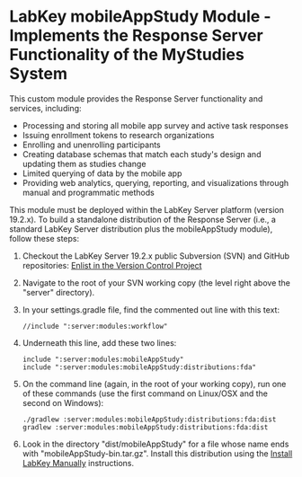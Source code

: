 # LabKey mobileAppStudy Module - Implements the Response Server Functionality of the MyStudies System

This custom module provides the Response Server functionality and services, including:

- Processing and storing all mobile app survey and active task responses
- Issuing enrollment tokens to research organizations
- Enrolling and unenrolling participants
- Creating database schemas that match each study's design and updating them as studies change
- Limited querying of data by the mobile app
- Providing web analytics, querying, reporting, and visualizations through manual and programmatic methods

This module must be deployed within the LabKey Server platform (version 19.2.x). To build a standalone distribution of the Response Server (i.e., a standard LabKey Server distribution plus the mobileAppStudy module), follow these steps:

1. Checkout the LabKey Server 19.2.x public Subversion (SVN) and GitHub repositories: [Enlist in the Version Control Project](https://www.labkey.org/Documentation/Archive/19.2/wiki-page.view?name=svn)
1. Navigate to the root of your SVN working copy (the level right above the "server" directory).
1. In your settings.gradle file, find the commented out line with this text:

    ```
    //include ":server:modules:workflow"
    ```

1. Underneath this line, add these two lines:

   ```
   include ":server:modules:mobileAppStudy"
   include ":server:modules:mobileAppStudy:distributions:fda"
   ```

1. On the command line (again, in the root of your working copy), run one of these commands (use the first command on Linux/OSX and the second on Windows):

    ```
    ./gradlew :server:modules:mobileAppStudy:distributions:fda:dist
    gradlew :server:modules:mobileAppStudy:distributions:fda:dist
    ```

1. Look in the directory "dist/mobileAppStudy" for a file whose name ends with "mobileAppStudy-bin.tar.gz". Install this distribution using the [Install LabKey Manually](https://www.labkey.org/Documentation/wiki-page.view?name=manualInstall) instructions.
